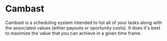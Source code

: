 Cambast
=======

Cambast is a scheduling system intended to list all of your tasks along with the associated values (either payouts or oportunity costs). It does it's best to maximize the value that you can achieve in a given time frame.
